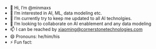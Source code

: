 - 👋 Hi, I’m @minmaxs
- 👀 I’m interested in AI, ML, data modeling etc.
- 🌱 I’m currently try to keep me updated to all AI technolgies.
- 💞️ I’m looking to collaborate on AI enablement and any data modeling
- 📫 I can be reached by xiaoming@cornerstonetechnologies.com
- 😄 Pronouns: he/him/his
- ⚡ Fun fact: 

<!---
minmaxs/minmaxs is a ✨ special ✨ repository because its `README.md` (this file) appears on your GitHub profile.
You can click the Preview link to take a look at your changes.
--->
